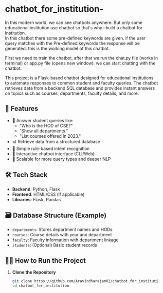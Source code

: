 # chatbot_for_institution-
In this modern world, we can see chatbots anywhere. But only some educational institution use chatbot so that's why i build a chatbot for institution.      
In this chatbot there some pre-defined keywords are given. if the user query matches with the Pre-defined keywords the response will be generated.
this is the working model of this chatbot.

First we need to train the chatbot, after that we run the chat.py file (works in terminal) or app.py file (opens new window).
we can start chatting with the chatbot.

This project is a Flask-based chatbot designed for educational institutions to automate responses to common student and faculty queries. The chatbot retrieves data from a backend SQL database and provides instant answers on topics such as courses, departments, faculty details, and more.

## 🚀 Features

- 🔎 Answer student queries like:
  - "Who is the HOD of CSE?"
  - "Show all departments."
  - "List courses offered in 2023."
- 📊 Retrieve data from a structured database
- 🧠 Simple rule-based intent recognition
- 💬 Interactive chatbot interface (CLI/Web)
- 🔄 Scalable for more query types and deeper NLP

## 🛠️ Tech Stack

- **Backend**: Python, Flask
- **Frontend**: HTML/CSS (if applicable)
- **Libraries**: Flask,  Pandas

## 🗃️ Database Structure (Example)

- `departments`: Stores department names and HODs
- `courses`: Course details with year and department
- `faculty`: Faculty information with department linkage
- `students`: (Optional) Basic student records

## 🧑‍💻 How to Run the Project

1. **Clone the Repository**
   ```bash
   git clone https://github.com/Aravindharajan02/chatbot_for_institution-.git
   cd chatbot_for_institution-
